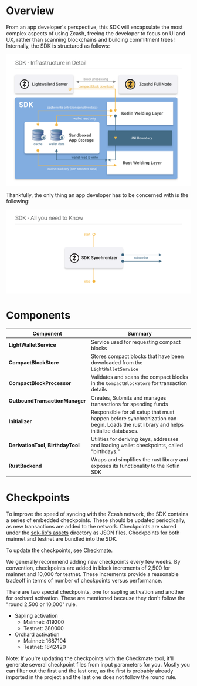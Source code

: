 # Overview
From an app developer's perspective, this SDK will encapsulate the most complex aspects of using Zcash, freeing the developer to focus on UI and UX, rather than scanning blockchains and building commitment trees! Internally, the SDK is structured as follows:

![SDK Diagram](assets/sdk_diagram_final.png?raw=true "SDK Diagram")

Thankfully, the only thing an app developer has to be concerned with is the following:

![SDK Diagram Developer Perspective](assets/sdk_dev_pov_final.png?raw=true "SDK Diagram Dev PoV")

# Components

| Component                              | Summary                                                                                                                             |
| -------------------------------------- | ----------------------------------------------------------------------------------------------------------------------------------- |
| **LightWalletService**                 | Service used for requesting compact blocks                                                                                          |
| **CompactBlockStore**                  | Stores compact blocks that have been downloaded from the `LightWalletService`                                                       |
| **CompactBlockProcessor**              | Validates and scans the compact blocks in the `CompactBlockStore` for transaction details                                           |
| **OutboundTransactionManager**         | Creates, Submits and manages transactions for spending funds                                                                        |
| **Initializer**                        | Responsible for all setup that must happen before synchronization can begin. Loads the rust library and helps initialize databases. |
| **DerivationTool**, **BirthdayTool**   | Utilities for deriving keys, addresses and loading wallet checkpoints, called "birthdays."                                          |
| **RustBackend**                        | Wraps and simplifies the rust library and exposes its functionality to the Kotlin SDK                                               |

# Checkpoints
To improve the speed of syncing with the Zcash network, the SDK contains a series of embedded checkpoints.  These should be updated periodically, as new transactions are added to the network.  Checkpoints are stored under the [sdk-lib's assets](../sdk-lib/src/main/assets/co.electriccoin.zcash/checkpoint) directory as JSON files.  Checkpoints for both mainnet and testnet are bundled into the SDK.

To update the checkpoints, see [Checkmate](https://github.com/zcash-hackworks/checkmate).

We generally recommend adding new checkpoints every few weeks.  By convention, checkpoints are added in block 
increments of 2,500 for mainnet and 10,000 for testnet. These increments provide a reasonable tradeoff in terms of number of checkpoints versus performance.

There are two special checkpoints, one for sapling activation and another for orchard activation.  These are 
mentioned because they don't follow the "round 2,500 or 10,000" rule.
 * Sapling activation
     * Mainnet: 419200
     * Testnet: 280000
 * Orchard activation
     * Mainnet: 1687104
     * Testnet: 1842420

Note: If you're updating the checkpoints with the Checkmate tool, it'll generate several checkpoint files from input parameters for you. Mostly you can filter out the first and the last one, as the first is probably already imported in the project and the last one does not follow the round rule.
